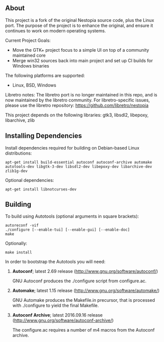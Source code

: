 ## About
This project is a fork of the original Nestopia source code, plus the 
Linux port. The purpose of the project is to enhance the original, and
ensure it continues to work on modern operating systems.

Current Project Goals:
* Move the GTK+ project focus to a simple UI on top of a community maintained core
* Merge win32 sources back into main project and set up CI builds for Windows binaries

The following platforms are supported:
* Linux, BSD, Windows

Libretro notes:
The libretro port is no longer maintained in this repo, and is now maintained by the
libretro community. For libretro-specific issues, please use the libretro repository:
https://github.com/libretro/nestopia

This project depends on the following libraries:
gtk3, libsdl2, libepoxy, libarchive, zlib

## Installing Dependencies
Install dependencies required for building on Debian-based Linux distributions:
```
apt-get install build-essential autoconf autoconf-archive automake autotools-dev libgtk-3-dev libsdl2-dev libepoxy-dev libarchive-dev zlib1g-dev
```
Optional dependencies:
```
apt-get install libnotcurses-dev
```

## Building
To build using Autotools (optional arguments in square brackets):
```
autoreconf -vif
./configure [--enable-tui] [--enable-gui] [--enable-doc]
make
```
Optionally:
```
make install
```
In order to bootstrap the Autotools you will need:

1.  **Autoconf**; latest 2.69 release (http://www.gnu.org/software/autoconf/)

    GNU Autoconf produces the ./configure script from configure.ac.

2.  **Automake**; latest 1.15 release (http://www.gnu.org/software/automake/)

    GNU Automake produces the Makefile.in precursor, that is processed with ./configure to yield the final Makefile.

3.  **Autoconf Archive**; latest 2016.09.16 release (http://www.gnu.org/software/autoconf-archive/)

    The configure.ac requires a number of m4 macros from the Autoconf archive.
